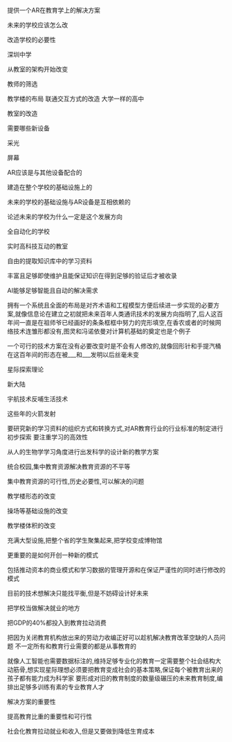 提供一个AR在教育学上的解决方案

未来的学校应该怎么改

改造学校的必要性

深圳中学

从教室的架构开始改变

教师的筛选

教学楼的布局
	联通交互方式的改造
大学一样的高中

教室的改造

需要哪些新设备

采光

屏幕

AR应该是与其他设备配合的

建造在整个学校的基础设施上的

未来的学校的基础设施与AR设备是互相依赖的

论述未来的学校为什么一定是这个发展方向

全自动化的学校

实时高科技互动的教室

自由的提取知识库中的学习资料

丰富且足够即使维护且能保证知识在得到足够的验证后才被收录

AI能够足够智能且自动的解决需求

拥有一个系统且全面的布局是对齐术语和工程模型方便后续进一步实现的必要方案,就像信息论在建立之初就把未来百年人类通讯技术的发展方向指明了,后人这百年间一直是在祖师爷已经画好的条条框框中努力的完形填空,在香农或者的时候网络技术连雏形都没有,图灵和冯诺依曼对计算机基础的奠定也是个例子

一个可行的技术方案在没有必要改变时是不会有人修改的,就像回形针和手提汽桶在这百年间的形态在被___和___发明以后丝毫未变

星际探索理论

新大陆

宇航技术反哺生活技术

这些年的火箭发射

要研究新的学习资料的组织方式和转换方式,对AR教育行业的行业标准的制定进行初步探索
	要注重学习的高效性

从人的生物学学习角度进行出发科学的设计新的教学方案

统合校园,集中教育资源解决教育资源的不平等

集中教育资源的可行性,历史必要性,可以解决的问题

教学楼形态的改变

操场等基础设施的改变

教学楼体积的改变

充满大型设施,把整个省的学生聚集起来,把学校变成博物馆

更重要的是如何开创一种新的模式

包括推动资本的商业模式和学习数据的管理开源和在保证严谨性的同时进行修改的模式

目前的技术想解决只能找平衡,但是不妨碍设计好未来

把学校当做解决就业的地方

把GDP的40%都投入到教育拉动消费

把因为关闭教育机构放出来的劳动力收编正好可以趁机解决教育改革空缺的人员问题
不一定所有和教育行业需要的都是从事教育的

就像人工智能也需要数据标注的,维持足够专业化的教育一定需要整个社会结构大动筋骨,想实现星际理想必须要把教育变成社会的基本策略,保证每个被教育出来的孩子都有能力成为科学家
要形成对旧的教育制度的数量级碾压的未来教育制度,编排出足够多训练有素的专业教育人才

解决方案的重要性

提高教育比重的重要性和可行性

社会化教育拉动就业和收入,但是又要做到降低生育成本